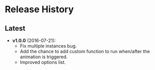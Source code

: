 # Release History

## Latest

* **v1.0.0** (2016-07-21):
  * Fix multiple instances bug.
  * Add the chance to add custom function to run when/after the animation is triggered.
  * Improved options list.
